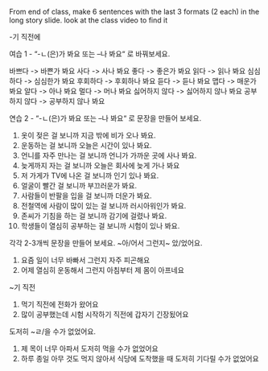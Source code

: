 From end of class, make 6 sentences with the last 3 formats (2 each) in the long story slide. look at the class video to find it

-기 직전에

여습 1 - “-ㄴ(은)가 봐요 또는 –나 봐요“ 로 바꿔보세요.

바쁘다 -> 바쁜가 봐요
사다 -> 사나 봐요
좋다 -> 좋은가 봐요
읽다 -> 읽나 봐요
심심하다 -> 심심한가 봐요
후회하다 -> 후회하나 봐요
듣다 -> 듣나 봐요
맵다 -> 매운가 봐요
알다 -> 아나 봐요
멀다 -> 머나 봐요
싫어하지 않다 -> 싫어하지 않나 봐요
공부하지 않다 -> 공부하지 않나 봐요

연습 2 - “-ㄴ(은)가 봐요 또는 –나 봐요“ 로 문장을 만들어 보세요.

1. 옷이 젖은 걸 보니까 지금 밖에 비가 오나 봐요.
2. 운동하는 걸 보니까 오늘은 시간이 있나 봐요.
3. 언니를 자주 만나는 걸 보니까 언니가 가까운 곳에 사나 봐요.
4. 늦게까지 자는 걸 보니까 오늘은 회사에 늦게 가나 봐요
5. 저 가게가 TV에 나온 걸 보니까 인기 있나 봐요.
6. 얼굴이 빨간 걸 보니까 부끄러운가 봐요.
7. 사람들이 반팔을 입을 걸 보니까 더운가 봐요.
8. 전철역에 사람이 많이 있는 걸 보니까 러시아워인가 봐요.
9. 존씨가 기침을 하는 걸 보니까 감기에 걸렸나 봐요.
10. 학생들이 열심히 공부하는 걸 보니까 시험이 있나 봐요.

각각 2-3개씩 문장을 만들어 보세요.
~아/어서 그런지~ 았/었어요.

1. 요즘 일이 너무 바빠서 그런지 자주 피곤해요
2. 어제 열심히 운동해서 그런지 아침부터 제 몸이 아프네요

~기 직전

1. 먹기 직전에 전화가 왔어요
2. 많이 공부했는데 시험 시작하기 직전에 갑자기 긴장됬어요

도저히 ~ㄹ/을 수가 없었어요.

1. 제 목이 너무 아파서 도저히 먹을 수가 없었어요
2. 하루 종일 아무 것도 먹지 않아서 식당에 도착했을 때 도저히 기다릴 수가 없었어요
